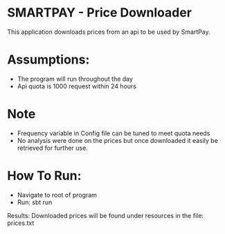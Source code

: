 # SMARTPAY - Price Downloader

This application downloads prices from an api to be used by SmartPay.

# Assumptions:
- The program will run throughout the day
- Api quota is 1000 request within 24 hours
  
# Note
- Frequency variable in Config file can be tuned to meet quota needs
- No analysis were done on the prices but once downloaded it easily be retrieved for further use.

# How To Run:
- Navigate to root of program
- Run: sbt run

Results:
Downloaded prices will be found under resources in the file: prices.txt
